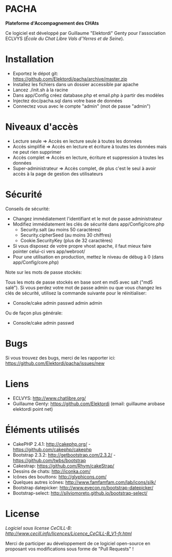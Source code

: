 PACHA
=====

**Plateforme d'Accompagnement des CHAts**

Ce logiciel est développé par Guillaume "Elektordi" Genty pour l'association ECLVYS (*École du Chat Libre Vals d'Yerres et de Seine*).


Installation
============

* Exportez le dépot git: https://github.com/Elektordi/pacha/archive/master.zip
* Installez les fichiers dans un dossier accessible par apache
* Lancez ./init.sh à la racine
* Dans app/Config créez database.php et email.php à partir des modèles
* Injectez doc/pacha.sql dans votre base de données
* Connectez vous avec le compte "admin" (mot de passe "admin")

Niveaux d'accès
===============

* Lecture seule => Accès en lecture seule à toutes les données
* Accès simplifié => Accès en lecture et écriture à toutes les données mais ne peut rien supprimer
* Accès complet => Accès en lecture, écriture et suppression à toutes les données
* Super-administrateur => Accès complet, de plus c'est le seul à avoir accès à la page de gestion des utilisateurs

Sécurité
========

Conseils de sécurité:
* Changez immédiatement l'identifiant et le mot de passe administrateur
* Modifiez immédiatement les clés de sécurité dans app/Config/core.php
	* Security.salt (au moins 50 caractères)
	* Security.cipherSeed (au moins 30 chiffres)
	* Cookie.SecurityKey (plus de 32 caractères)
* Si vous disposez de votre propre vhost apache, il faut mieux faire pointer celui-ci vers app/webroot/
* Pour une utilisation en production, mettez le niveau de débug à 0 (dans app/Config/core.php)

Note sur les mots de passe stockés:

Tous les mots de passe stockés en base sont en md5 avec salt ("md5 salé"). Si vous perdez votre mot de passe admin ou que vous changez les clés de sécurité, utilisez la commande suivante pour le réinitialiser:
* Console/cake admin passwd admin admin

Ou de façon plus générale:
* Console/cake admin passwd <identifiant> <nouveau mot de passe>

Bugs
====

Si vous trouvez des bugs, merci de les rapporter ici: https://github.com/Elektordi/pacha/issues/new

Liens
=====

* ECLVYS: http://www.chatlibre.org/
* Guillaume Genty: https://github.com/Elektordi (email: guillaume arobase elektordi point net)

Éléments utilisés
=================

* CakePHP 2.4.1: http://cakephp.org/ - https://github.com/cakephp/cakephp
* Bootstrap 2.3.2: http://getbootstrap.com/2.3.2/ - https://github.com/twbs/bootstrap
* Cakestrap: https://github.com/Rhym/cakeStrap/
* Dessins de chats: http://iconka.com/
* Icônes des bouttons: http://glyphicons.com/
* Quelques autres icônes: http://www.famfamfam.com/lab/icons/silk/
* Bootstrap datepicker: http://www.eyecon.ro/bootstrap-datepicker/
* Bootstrap-select: http://silviomoreto.github.io/bootstrap-select/

License
=======

*Logiciel sous license CeCILL-B: http://www.cecill.info/licences/Licence_CeCILL-B_V1-fr.html*

Merci de participer au développement de ce logiciel open-source en proposant vos modifications sous forme de "Pull Requests" !

